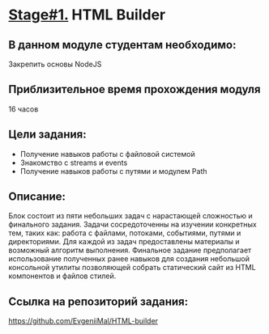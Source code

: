 # [Stage#1.](../../) HTML Builder
## В данном модуле студентам необходимо:
Закрепить основы NodeJS    

## Приблизительное время прохождения модуля
16 часов

## Цели задания:
-  Получение навыков работы с файловой системой
-  Знакомство с streams и events
-  Получение навыков работы с путями и модулем Path

## Описание:
Блок состоит из пяти небольших задач с нарастающей сложностью и финального задания. Задачи сосредоточенны на изучении конкретных тем, таких как: работа с файлами, потоками, событиями, путями и директориями. Для каждой из задач предоставлены материалы и возможный алгоритм выполнения. Финальное задание предполагает использование полученных ранее навыков для создания небольшой консольной утилиты позволяющей собрать статический сайт из HTML компонентов и файлов стилей.

## Ссылка на репозиторий задания:
https://github.com/EvgeniiMal/HTML-builder
